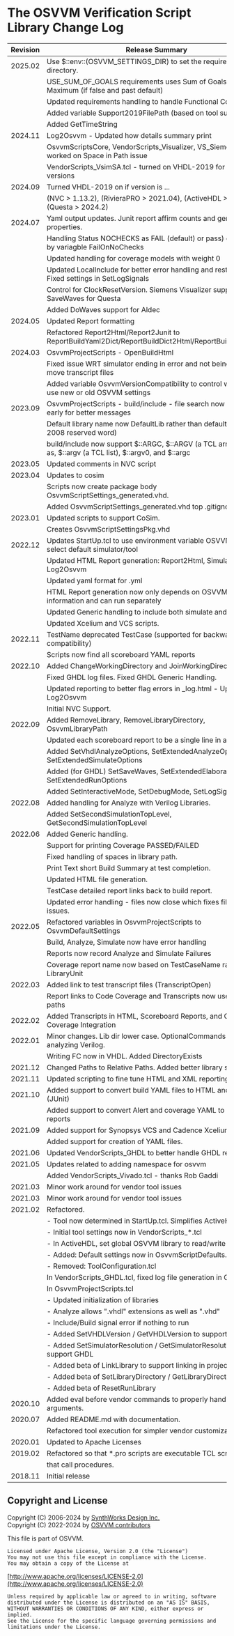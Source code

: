 # The OSVVM Verification Script Library Change Log

| **Revision**  |   **Release Summary**                                                                         | 
|---------------|-----------------------------------------------------------------------------------------------| 
| 2025.02       |  Use $::env::(OSVVM_SETTINGS_DIR) to set the requirements directory.                          |
|               |  USE_SUM_OF_GOALS requirements uses Sum of Goals (if true) vs Maximum (if false and past default)        |
|               |  Updated requirements handling to handle Functional Coverage.                                 |
|               |  Added variable Support2019FilePath (based on tool support).                                  |
|               |  Added GetTimeString                                                                          |
| 2024.11       |  Log2Osvvm - Updated how details summary print                                                |
|               |  OsvvmScriptsCore, VendorScripts_Visualizer, VS_Siemens - worked on Space in Path issue       |
|               |  VendorScripts_VsimSA.tcl - turned on VHDL-2019 for appropriate versions                      |
| 2024.09       |  Turned VHDL-2019 on if version is ...                                                        |
|               |  (NVC > 1.13.2), (RivieraPRO > 2021.04), (ActiveHDL > 12.0), (Questa > 2024.2)                |
| 2024.07       |  Yaml output updates. Junit report affirm counts and generics as properties.                  |
|               |  Handling Status NOCHECKS as FAIL (default) or pass) controlled by variagble FailOnNoChecks   |
|               |  Updated handling for coverage models with weight 0                                           |
|               |  Updated LocalInclude for better error handling and restoring state.  Fixed settings in SetLogSignals |
|               |  Control for ClockResetVersion.  Siemens Visualizer support.  Added SaveWaves for Questa      |
|               |  Added DoWaves support for Aldec                                                              |
| 2024.05       |  Updated Report formatting                                                      |
|               |  Refactored Report2Html/Report2Junit to ReportBuildYaml2Dict/ReportBuildDict2Html/ReportBuildDict2Junit    |
| 2024.03       |  OsvvmProjectScripts - OpenBuildHtml                                                      |
|               |  Fixed issue WRT simulator ending in error and not being able to move transcript files    |
|               |  Added variable OsvvmVersionCompatibility to control whether to use new or old OSVVM settings    |
| 2023.09       |  OsvvmProjectScripts - build/include - file search now happens early for better messages  |
|               |  Default library name now DefaultLib rather than default (a VHDL-2008 reserved word)  |
|               |  build/include now support $::ARGC, $::ARGV (a TCL array), as well as, $::argv (a TCL list), $::argv0, and $::argc |
| 2023.05       |  Updated comments in NVC script  |
| 2023.04       |  Updates to cosim  |
|               |  Scripts now create package body OsvvmScriptSettings_generated.vhd.  |
|               |  Added OsvvmScriptSettings_generated.vhd top .gitignore |
| 2023.01       |  Updated scripts to support CoSim.  |
|               |  Creates OsvvmScriptSettingsPkg.vhd                        |
| 2022.12       |  Updates StartUp.tcl to use environment variable OSVVM_TOOL to select default simulator/tool  |
|               |  Updated HTML Report generation: Report2Html, Simulate2Html, Log2Osvvm                        |
|               |  Updated yaml format for <BuildName>.yml                                                      |
|               |  HTML Report generation now only depends on OSVVM static information and can run separately   |
|               |  Updated Generic handling to include both simulate and RunTest                                |
|               |  Updated Xcelium and VCS scripts.                                                             |
| 2022.11       |  TestName deprecated TestCase (supported for backward compatibility)                          |
|               |  Scripts now find all scoreboard YAML reports                                                 |
| 2022.10       |  Added ChangeWorkingDirectory and JoinWorkingDirectory.                                       |
|               |  Fixed GHDL log files. Fixed GHDL Generic Handling.                                           |
|               |  Updated reporting to better flag errors in _log.html - Updated Log2Osvvm                     |
|               |  Initial NVC Support.                                                                         |
| 2022.09       |  Added RemoveLibrary, RemoveLibraryDirectory, OsvvmLibraryPath                                |
|               |  Updated each scoreboard report to be a single line in a table                                |
|               |  Added SetVhdlAnalyzeOptions, SetExtendedAnalyzeOptions, SetExtendedSimulateOptions           |
|               |  Added (for GHDL) SetSaveWaves, SetExtendedElaborateOptions, SetExtendedRunOptions            |
|               |  Added SetInteractiveMode, SetDebugMode, SetLogSignals                                        |
| 2022.08       |  Added handling for Analyze with Verilog Libraries.                                           |
|               |  Added SetSecondSimulationTopLevel, GetSecondSimulationTopLevel                               |
| 2022.06       |  Added Generic handling.                                                                      |
|               |  Support for printing Coverage PASSED/FAILED                                                  |
|               |  Fixed handling of spaces in library path.                                                    |
|               |  Print Text short Build Summary at test completion.                                           |
|               |  Updated HTML file generation.                                                                |
|               |  TestCase detailed report links back to build report.                                         |
|               |  Updated error handling - files now close which fixes file copying issues.                    |
| 2022.05       |  Refactored variables in OsvvmProjectScripts to OsvvmDefaultSettings                          |
|               |  Build, Analyze, Simulate now have error handling                                             |
|               |  Reports now record Analyze and Simulate Failures                                             |
|               |  Coverage report name now based on TestCaseName rather than LibraryUnit                       |
| 2022.03       |  Added link to test transcript files (TranscriptOpen)                                         |
|               |  Report links to Code Coverage and Transcripts now use relative paths                         |
| 2022.02       |  Added Transcripts in HTML, Scoreboard Reports, and Code Coverage Integration                 |
| 2022.01       |  Minor changes.  Lib dir lower case.  OptionalCommands for analyzing Verilog.                 |
|               |  Writing FC now in VHDL.  Added DirectoryExists                                               |
| 2021.12       |  Changed Paths to Relative Paths.  Added better library support.                              |
| 2021.11       |  Updated scripting to fine tune HTML and XML reporting.                                       |
| 2021.10       |  Added support to convert build YAML files to HTML and XML (JUnit)                            |
|               |     Added support to convert Alert and coverage YAML to HTML reports                          |
| 2021.09       |  Added support for Synopsys VCS and Cadence Xcelium.                                          |
|               |  Added support for creation of YAML files.                                                    |
| 2021.06       |  Updated VendorScripts_GHDL to better handle GHDL return values                               |
| 2021.05       |  Updates related to adding namespace for osvvm                                                |
|               |     Added VendorScripts_Vivado.tcl - thanks Rob Gaddi                                         |
| 2021.03       |  Minor work around for vendor tool issues                                                     |
| 2021.03       |  Minor work around for vendor tool issues                                                     |
| 2021.02       |  Refactored.                                                                                  |
|               |     - Tool now determined in StartUp.tcl. Simplifies ActiveHDL startup                        |
|               |     - Initial tool settings now in VendorScripts_*.tcl                                        |
|               |        - In ActiveHDL, set global OSVVM library to read/write                                 |
|               |     - Added: Default settings now in OsvvmScriptDefaults.tcl                                  |
|               |     - Removed: ToolConfiguration.tcl                                                          |
|               |  In VendorScripts_GHDL.tcl, fixed log file generation in GHDL                                 |
|               |  In OsvvmProjectScripts.tcl                                                                   |
|               |     - Updated initialization of libraries                                                     |
|               |     - Analyze allows ".vhdl" extensions as well as ".vhd"                                     |
|               |     - Include/Build signal error if nothing to run                                            |
|               |     - Added SetVHDLVersion / GetVHDLVersion to support 2019 work                              |
|               |     - Added SetSimulatorResolution / GetSimulatorResolution to support GHDL                   |
|               |     - Added beta of LinkLibrary to support linking in project libraries                       |
|               |     - Added beta of SetLibraryDirectory / GetLibraryDirectory                                 |
|               |     - Added beta of ResetRunLibrary                                                           |
| 2020.10       |  Added eval before vendor commands to properly handle arguments.                              |
| 2020.07       |  Added README.md with documentation.                                                          |
|               |  Refactored tool execution for simpler vendor customization                                   |
| 2020.01       |  Updated to Apache Licenses                                                                   |
| 2019.02       |  Refactored so that *.pro scripts are executable TCL scripts                                  |
|               |  that call procedures.                                                                        |
| 2018.11       |  Initial release                                                                              |

 
## Copyright and License
Copyright (C) 2006-2024 by [SynthWorks Design Inc.](http://www.synthworks.com/)   
Copyright (C) 2022-2024 by [OSVVM contributors](CONTRIBUTOR.md)   

This file is part of OSVVM.

    Licensed under Apache License, Version 2.0 (the "License")
    You may not use this file except in compliance with the License.
    You may obtain a copy of the License at

  [http://www.apache.org/licenses/LICENSE-2.0](http://www.apache.org/licenses/LICENSE-2.0)

    Unless required by applicable law or agreed to in writing, software
    distributed under the License is distributed on an "AS IS" BASIS,
    WITHOUT WARRANTIES OR CONDITIONS OF ANY KIND, either express or implied.
    See the License for the specific language governing permissions and
    limitations under the License.
